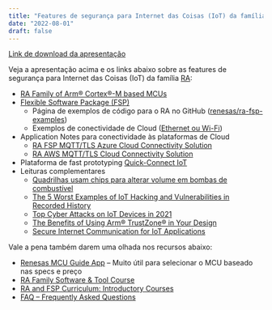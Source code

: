 ```yaml
---
title: "Features de segurança para Internet das Coisas (IoT) da família RA"
date: "2022-08-01"
draft: false
---
```


[Link de download da apresentação](../assets/material/RA_Family_features_for_IoT.pdf)

Veja a apresentação acima e os links abaixo sobre as features de segurança para Internet das Coisas (IoT) da família [RA](https://www.renesas.com/us/en/products/microcontrollers-microprocessors/ra-cortex-m-mcus):

- [RA Family of Arm® Cortex®-M based MCUs](https://www.renesas.com/br/en/products/microcontrollers-microprocessors/ra-cortex-m-mcus)
- [Flexible Software Package (FSP)](https://www.renesas.com/us/en/software-tool/flexible-software-package-fsp)
  - Página de exemplos de código para o RA no GitHub ([renesas/ra-fsp-examples](https://github.com/renesas/ra-fsp-examples))
  - Exemplos de conectividade de Cloud ([Ethernet ou Wi-Fi](https://github.com/renesas/ra-fsp-examples/tree/master/application_projects/cloud_connectivity/source))
- Application Notes para conectividade às plataformas de Cloud
  - [RA FSP MQTT/TLS Azure Cloud Connectivity Solution](https://www.renesas.com/us/en/document/apn/ra-fsp-mqtttls-azure-cloud-connectivity-solution-application-note?language=en&r=1493931)
  - [RA AWS MQTT/TLS Cloud Connectivity Solution](https://www.renesas.com/us/en/document/apn/ra-aws-mqtttls-cloud-connectivity-solution-application-project?language=en&r=1054166)
- Plataforma de fast prototyping [Quick-Connect IoT](https://www.renesas.com/us/en/software-tool/quick-connect-iot-platform)
- Leituras complementares
  - [Quadrilhas usam chips para alterar volume em bombas de combustível](https://oglobo.globo.com/economia/quadrilhas-usam-chips-para-alterar-volume-em-bombas-de-combustivel-21518786)
  - [The 5 Worst Examples of IoT Hacking and Vulnerabilities in Recorded History](https://www.iotforall.com/5-worst-iot-hacking-vulnerabilities)
  - [Top Cyber Attacks on IoT Devices in 2021](https://firedome.io/blog/top-cyber-attacks-on-iot-devices-in-2021/)
  - [The Benefits of Using Arm® TrustZone® in Your Design](https://www.renesas.com/br/en/document/whp/benefits-using-arm-trustzone-your-design?language=en&r=469286)
  - [Secure Internet Communication for IoT Applications](https://www.renesas.com/br/en/document/whp/secure-internet-communication-iot-applications?language=en&r=469286)

Vale a pena também darem uma olhada nos recursos abaixo:
- [Renesas MCU Guide App](https://www.renesas.com/us/en/products/microcontrollers-microprocessors/renesas-mcu-guide-app) – Muito útil para selecionar o MCU baseado nas specs e preço
- [RA Family Software & Tool Course](https://www.renesas.com/br/en/software-tool/ra-software-tool-course)
- [RA and FSP Curriculum: Introductory Courses](https://en-support.renesas.com/knowledgeBase/20522329)
- [FAQ – Frequently Asked Questions](https://en-support.renesas.com/knowledgeBase/category/31087)
